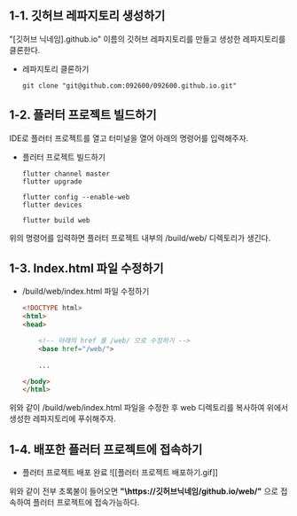 
## 1-1. 깃허브 레파지토리 생성하기

"\[깃허브 닉네임].github.io" 이름의 깃허브 레파지토리를 만들고 생성한 레파지토리를 클론한다.

- 레파지토리 클론하기
	```shell
	git clone "git@github.com:092600/092600.github.io.git"
	```




## 1-2. 플러터 프로젝트 빌드하기

IDE로 플러터 프로젝트를 열고 터미널을 열어 아래의 명령어를 입력해주자.

- 플러터 프로젝트 빌드하기
	```shell
	flutter channel master  
	flutter upgrade
	
	flutter config --enable-web  
	flutter devices
	
	flutter build web
	```

위의 명령어를 입력하면 플러터 프로젝트 내부의 /build/web/ 디렉토리가 생긴다.

## 1-3. Index.html 파일 수정하기

- /build/web/index.html 파일 수정하기
	```html
	<!DOCTYPE html>
	<html>
	<head>
	
		<!-- 아래의 href 를 /web/ 으로 수정하기 -->
		<base href="/web/">
		
		...
	
	</body>
	</html>
	```

위와 같이 /build/web/index.html 파일을 수정한 후 web 디렉토리를 복사하여 위에서 생성한 레파지토리에 푸쉬해주자.

## 1-4. 배포한 플러터 프로젝트에 접속하기 

- 플러터 프로젝트 배포 완료
	![[플러터 프로젝트 배포하기.gif]]

위와 같이 전부 초록불이 들어오면 **"\https://깃허브닉네임/github.io/web/"** 으로 접속하여 플러터 프로젝트에 접속가능하다.
